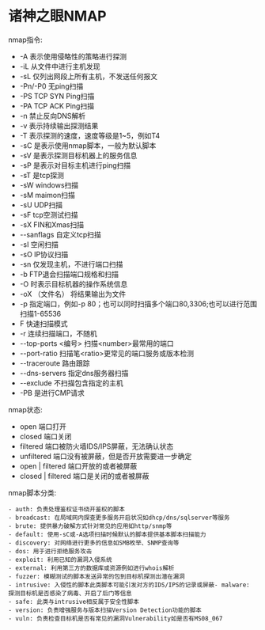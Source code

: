 # 诸神之眼NMAP

nmap指令:

* -A  表示使用侵略性的策略进行探测
* -iL 从文件中进行主机发现
* -sL 仅列出网段上所有主机，不发送任何报文
* -Pn/-P0 无ping扫描
* -PS TCP SYN Ping扫描
* -PA TCP ACK Ping扫描
* -n 禁止反向DNS解析
* -v  表示持续输出探测结果
* -T  表示探测的速度，速度等级是1~5，例如T4   
* -sC 是表示使用nmap脚本，一般为默认脚本
* -sV 是表示探测目标机器上的服务信息
* -sP 是表示对目标主机进行ping扫描
* -sT 是tcp探测
* -sW windows扫描
* -sM maimon扫描
* -sU UDP扫描
* -sF  tcp空测试扫描
* -sX FIN和Xmas扫描
* --sanflags 自定义tcp扫描
* -sI 空闲扫描
* -sO IP协议扫描
* -sn 仅发现主机，不进行端口扫描
* -b FTP退会扫描端口规格和扫描
* -O 时表示目标机器的操作系统信息
* -oX （文件名） 将结果输出为文件
* -p 指定端口，例如-p 80；也可以同时扫描多个端口80,3306;也可以进行范围扫描1-65536
* F 快速扫描模式
* -r 连续扫描端口，不随机
* --top-ports <编号> 扫描\<number>最常用的端口
* --port-ratio 扫描笔\<ratio>更常见的端口服务或版本检测
* --traceroute 路由跟踪
* --dns-servers 指定dns服务器扫描
* --exclude 不扫描包含指定的主机
* -PB 是进行CMP请求



nmap状态:

* open 端口打开
* closed 端口关闭
* filtered 端口被防火墙IDS/IPS屏蔽，无法确认状态
* unfiltered 端口没有被屏蔽，但是否开放需要进一步确定
* open | filtered 端口开放的或者被屏蔽
* closed | filtered 端口是关闭的或者被屏蔽



nmap脚本分类:

```text
- auth: 负责处理鉴权证书绕开鉴权的脚本  
- broadcast: 在局域网内探查更多服务开启状况如dhcp/dns/sqlserver等服务  
- brute: 提供暴力破解方式针对常见的应用如http/snmp等  
- default: 使用-sC或-A选项扫描时候默认的脚本提供基本脚本扫描能力  
- discovery: 对网络进行更多的信息如SMB枚举、SNMP查询等  
- dos: 用于进行拒绝服务攻击  
- exploit: 利用已知的漏洞入侵系统  
- external: 利用第三方的数据库或资源例如进行whois解析  
- fuzzer: 模糊测试的脚本发送异常的包到目标机探测出潜在漏洞 
- intrusive: 入侵性的脚本此类脚本可能引发对方的IDS/IPS的记录或屏蔽- malware: 探测目标机是否感染了病毒、开启了后门等信息  
- safe: 此类与intrusive相反属于安全性脚本  
- version: 负责增强服务与版本扫描Version Detection功能的脚本  
- vuln: 负责检查目标机是否有常见的漏洞Vulnerability如是否有MS08_067
```